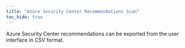 ```yaml
---
title: "Azure Security Center Recommendations Scan"
toc_hide: true
---
```

Azure Security Center recommendations can be exported from the user interface in CSV format.

